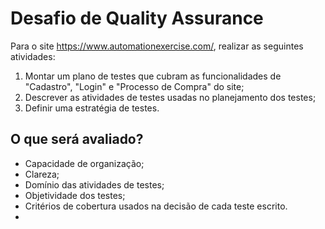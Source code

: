 # Desafio de Quality Assurance

Para o site https://www.automationexercise.com/, realizar as seguintes atividades: 

1. Montar um plano de testes que cubram as funcionalidades de "Cadastro", "Login" e "Processo de Compra" do site;
2. Descrever as atividades de testes usadas no planejamento dos testes;
3. Definir uma estratégia de testes.

## O que será avaliado?

- Capacidade de organização;
- Clareza;
- Domínio das atividades de testes;
- Objetividade dos testes;
- Critérios de cobertura usados na decisão de cada teste escrito.
- 
